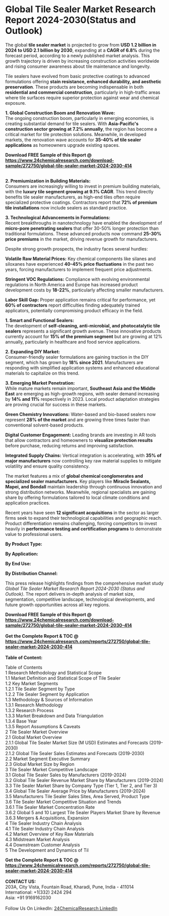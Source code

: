 <h1>Global Tile Sealer Market Research Report 2024-2030(Status and Outlook)</h1><p>The global <strong>tile sealer market</strong> is projected to grow from <strong>USD 1.2 billion in 2024 to USD 2.1 billion by 2030</strong>, expanding at a <strong>CAGR of 6.8%</strong> during the forecast period, according to a newly published market analysis. This growth trajectory is driven by increasing construction activities worldwide and rising consumer awareness about tile maintenance and longevity.</p><p>Tile sealers have evolved from basic protective coatings to advanced formulations offering <strong>stain resistance, enhanced durability, and aesthetic preservation</strong>. These products are becoming indispensable in both <strong>residential and commercial construction</strong>, particularly in high-traffic areas where tile surfaces require superior protection against wear and chemical exposure.</p><p><strong>1. Global Construction Boom and Renovation Wave:</strong><br>
The ongoing construction boom, particularly in emerging economies, is creating substantial demand for tile sealers. With <strong>Asia-Pacific's construction sector growing at 7.2% annually</strong>, the region has become a critical market for tile protection solutions. Meanwhile, in developed markets, the renovation wave accounts for <strong>35-40% of tile sealer applications</strong> as homeowners upgrade existing spaces.</p><div><b>Download FREE Sample of this Report @ 
            <a href="https://www.24chemicalresearch.com/download-sample/272750/global-tile-sealer-market-2024-2030-414">
            https://www.24chemicalresearch.com/download-sample/272750/global-tile-sealer-market-2024-2030-414</a></b></div><br><p><strong>2. Premiumization in Building Materials:</strong><br>
Consumers are increasingly willing to invest in premium building materials, with the <strong>luxury tile segment growing at 9.1% CAGR</strong>. This trend directly benefits tile sealer manufacturers, as high-end tiles often require specialized protective coatings. Contractors report that <strong>72% of premium tile installations</strong> now include sealers as standard practice.</p><p><strong>3. Technological Advancements in Formulations:</strong><br>
Recent breakthroughs in nanotechnology have enabled the development of <strong>micro-pore penetrating sealers</strong> that offer 30-50% longer protection than traditional formulations. These advanced products now command <strong>25-30% price premiums</strong> in the market, driving revenue growth for manufacturers.</p><p>Despite strong growth prospects, the industry faces several hurdles:</p><p><strong>Volatile Raw Material Prices:</strong> Key chemical components like silanes and siloxanes have experienced <strong>40-45% price fluctuations</strong> in the past two years, forcing manufacturers to implement frequent price adjustments.</p><p><strong>Stringent VOC Regulations:</strong> Compliance with evolving environmental regulations in North America and Europe has increased product development costs by <strong>18-22%</strong>, particularly affecting smaller manufacturers.</p><p><strong>Labor Skill Gap:</strong> Proper application remains critical for performance, yet <strong>60% of contractors</strong> report difficulties finding adequately trained applicators, potentially compromising product efficacy in the field.</p><p><strong>1. Smart and Functional Sealers:</strong><br>
The development of <strong>self-cleaning, anti-microbial, and photocatalytic tile sealers</strong> represents a significant growth avenue. These innovative products currently account for <strong>15% of the premium segment</strong> but are growing at 12% annually, particularly in healthcare and food service applications.</p><p><strong>2. Expanding DIY Market:</strong><br>
Consumer-friendly sealer formulations are gaining traction in the DIY segment, which has grown by <strong>18% since 2021</strong>. Manufacturers are responding with simplified application systems and enhanced educational materials to capitalize on this trend.</p><p><strong>3. Emerging Market Penetration:</strong><br>
While mature markets remain important, <strong>Southeast Asia and the Middle East</strong> are emerging as high-growth regions, with sealer demand increasing by <strong>14% and 11%</strong> respectively in 2023. Local product adaptation strategies are proving crucial for success in these markets.</p><p><strong>Green Chemistry Innovations:</strong> Water-based and bio-based sealers now represent <strong>28% of the market</strong> and are growing three times faster than conventional solvent-based products.</p><p><strong>Digital Customer Engagement:</strong> Leading brands are investing in AR tools that allow contractors and homeowners to <strong>visualize protection results</strong> before purchase, reducing returns and improving satisfaction.</p><p><strong>Integrated Supply Chains:</strong> Vertical integration is accelerating, with <strong>35% of major manufacturers</strong> now controlling key raw material supplies to mitigate volatility and ensure quality consistency.</p><p>The market features a mix of <strong>global chemical conglomerates and specialized sealer manufacturers</strong>. Key players like <strong>Miracle Sealants, Mapei, and Bondall</strong> maintain leadership through continuous innovation and strong distribution networks. Meanwhile, regional specialists are gaining share by offering formulations tailored to local climate conditions and application practices.</p><p>Recent years have seen <strong>12 significant acquisitions</strong> in the sector as larger firms seek to expand their technological capabilities and geographic reach. Product differentiation remains challenging, forcing competitors to invest heavily in <strong>performance testing and certification programs</strong> to demonstrate value to professional users.</p><p><strong>By Product Type:</strong></p><p><strong>By Application:</strong></p><p><strong>By End Use:</strong></p><p><strong>By Distribution Channel:</strong></p><p>This press release highlights findings from the comprehensive market study <em>Global Tile Sealer Market Research Report 2024-2030 (Status and Outlook)</em>. The report delivers in-depth analysis of market size, segmentation, competitive landscape, technological developments, and future growth opportunities across all key regions.</p><div><b>Download FREE Sample of this Report @ 
            <a href="https://www.24chemicalresearch.com/download-sample/272750/global-tile-sealer-market-2024-2030-414">
            https://www.24chemicalresearch.com/download-sample/272750/global-tile-sealer-market-2024-2030-414</a></b></div><br><div><b>Get the Complete Report & TOC @ 
            <a href="https://www.24chemicalresearch.com/reports/272750/global-tile-sealer-market-2024-2030-414">
            https://www.24chemicalresearch.com/reports/272750/global-tile-sealer-market-2024-2030-414</a></b></div><br>
            <b>Table of Content:</b><p>Table of Contents<br />
1 Research Methodology and Statistical Scope<br />
1.1 Market Definition and Statistical Scope of Tile Sealer<br />
1.2 Key Market Segments<br />
1.2.1 Tile Sealer Segment by Type<br />
1.2.2 Tile Sealer Segment by Application<br />
1.3 Methodology & Sources of Information<br />
1.3.1 Research Methodology<br />
1.3.2 Research Process<br />
1.3.3 Market Breakdown and Data Triangulation<br />
1.3.4 Base Year<br />
1.3.5 Report Assumptions & Caveats<br />
2 Tile Sealer Market Overview<br />
2.1 Global Market Overview<br />
2.1.1 Global Tile Sealer Market Size (M USD) Estimates and Forecasts (2019-2030)<br />
2.1.2 Global Tile Sealer Sales Estimates and Forecasts (2019-2030)<br />
2.2 Market Segment Executive Summary<br />
2.3 Global Market Size by Region<br />
3 Tile Sealer Market Competitive Landscape<br />
3.1 Global Tile Sealer Sales by Manufacturers (2019-2024)<br />
3.2 Global Tile Sealer Revenue Market Share by Manufacturers (2019-2024)<br />
3.3 Tile Sealer Market Share by Company Type (Tier 1, Tier 2, and Tier 3)<br />
3.4 Global Tile Sealer Average Price by Manufacturers (2019-2024)<br />
3.5 Manufacturers Tile Sealer Sales Sites, Area Served, Product Type<br />
3.6 Tile Sealer Market Competitive Situation and Trends<br />
3.6.1 Tile Sealer Market Concentration Rate<br />
3.6.2 Global 5 and 10 Largest Tile Sealer Players Market Share by Revenue<br />
3.6.3 Mergers & Acquisitions, Expansion<br />
4 Tile Sealer Industry Chain Analysis<br />
4.1 Tile Sealer Industry Chain Analysis<br />
4.2 Market Overview of Key Raw Materials<br />
4.3 Midstream Market Analysis<br />
4.4 Downstream Customer Analysis<br />
5 The Development and Dynamics of Til</p><div><b>Get the Complete Report & TOC @ 
            <a href="https://www.24chemicalresearch.com/reports/272750/global-tile-sealer-market-2024-2030-414">
            https://www.24chemicalresearch.com/reports/272750/global-tile-sealer-market-2024-2030-414</a></b></div><br><b>CONTACT US:</b><br>
            203A, City Vista, Fountain Road, Kharadi, Pune, India - 411014<br>
            International: +1(332) 2424 294<br>
            Asia: +91 9169162030 <br><br>
            Follow Us On LinkedIn: <a href="https://www.linkedin.com/company/24chemicalresearch/">24ChemicalResearch LinkedIn</a>